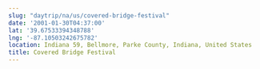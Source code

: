 ```yaml
---
slug: "daytrip/na/us/covered-bridge-festival"
date: '2001-01-30T04:37:00'
lat: '39.67533394348788'
lng: '-87.10503242675782'
location: Indiana 59, Bellmore, Parke County, Indiana, United States
title: Covered Bridge Festival
---
```



